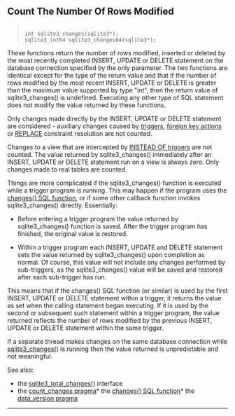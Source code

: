 ## Count The Number Of Rows Modified




> ```
> 
> int sqlite3_changes(sqlite3*);
> sqlite3_int64 sqlite3_changes64(sqlite3*);
> 
> ```



These functions return the number of rows modified, inserted or
deleted by the most recently completed INSERT, UPDATE or DELETE
statement on the database connection specified by the only parameter.
The two functions are identical except for the type of the return value
and that if the number of rows modified by the most recent INSERT, UPDATE
or DELETE is greater than the maximum value supported by type "int", then
the return value of sqlite3\_changes() is undefined. Executing any other
type of SQL statement does not modify the value returned by these functions.


Only changes made directly by the INSERT, UPDATE or DELETE statement are
considered \- auxiliary changes caused by [triggers](lang_createtrigger.html),
[foreign key actions](foreignkeys.html#fk_actions) or [REPLACE](lang_replace.html) constraint resolution are not counted.


Changes to a view that are intercepted by
[INSTEAD OF triggers](lang_createtrigger.html#instead_of_trigger) are not counted. The value
returned by sqlite3\_changes() immediately after an INSERT, UPDATE or
DELETE statement run on a view is always zero. Only changes made to real
tables are counted.


Things are more complicated if the sqlite3\_changes() function is
executed while a trigger program is running. This may happen if the
program uses the [changes() SQL function](lang_corefunc.html#changes), or if some other callback
function invokes sqlite3\_changes() directly. Essentially:


* Before entering a trigger program the value returned by
sqlite3\_changes() function is saved. After the trigger program
has finished, the original value is restored.



- Within a trigger program each INSERT, UPDATE and DELETE
statement sets the value returned by sqlite3\_changes()
upon completion as normal. Of course, this value will not include
any changes performed by sub\-triggers, as the sqlite3\_changes()
value will be saved and restored after each sub\-trigger has run.



This means that if the changes() SQL function (or similar) is used
by the first INSERT, UPDATE or DELETE statement within a trigger, it
returns the value as set when the calling statement began executing.
If it is used by the second or subsequent such statement within a trigger
program, the value returned reflects the number of rows modified by the
previous INSERT, UPDATE or DELETE statement within the same trigger.


If a separate thread makes changes on the same database connection
while [sqlite3\_changes()](#sqlite3_changes) is running then the value returned
is unpredictable and not meaningful.


See also:
* the [sqlite3\_total\_changes()](#sqlite3_total_changes) interface
* the [count\_changes pragma](pragma.html#pragma_count_changes)* the [changes() SQL function](lang_corefunc.html#changes)* the [data\_version pragma](pragma.html#pragma_data_version)






---


